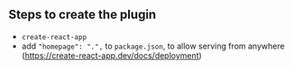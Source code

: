 ## Steps to create the plugin

- `create-react-app`
- add `"homepage": ".",` to `package.json`, to allow serving from anywhere (https://create-react-app.dev/docs/deployment)
